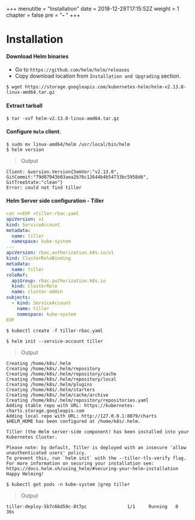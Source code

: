 +++
menutitle = "Installation"
date = 2018-12-29T17:15:52Z
weight = 1
chapter = false
pre = "<b>- </b>"
+++

# Installation

#### Download Helm binaries

- Go to `https://github.com/helm/helm/releases`
- Copy download location from `Installation and Upgrading` section.

```shell
$ wget https://storage.googleapis.com/kubernetes-helm/helm-v2.13.0-linux-amd64.tar.gz
```
####  Extract tarball

```shell
$ tar -xvf helm-v2.13.0-linux-amd64.tar.gz
```

####  Configure `Helm` client.

```shell
$ sudo mv linux-amd64/helm /usr/local/bin/helm
$ helm version
```

>Output

```
Client: &version.Version{SemVer:"v2.13.0", GitCommit:"79d07943b03aea2b76c12644b4b54733bc5958d6", GitTreeState:"clean"}
Error: could not find tiller
```

####  Helm Server side configuration - Tiller

```yaml
cat <<EOF >tiller-rbac.yaml
apiVersion: v1
kind: ServiceAccount
metadata:
  name: tiller
  namespace: kube-system
---
apiVersion: rbac.authorization.k8s.io/v1
kind: ClusterRoleBinding
metadata:
  name: tiller
roleRef:
  apiGroup: rbac.authorization.k8s.io
  kind: ClusterRole
  name: cluster-admin
subjects:
  - kind: ServiceAccount
    name: tiller
    namespace: kube-system
EOF
```
```shell
$ kubectl create -f tiller-rbac.yaml
```

```shell
$ helm init --service-account tiller
```

>Output

```
Creating /home/k8s/.helm
Creating /home/k8s/.helm/repository
Creating /home/k8s/.helm/repository/cache
Creating /home/k8s/.helm/repository/local
Creating /home/k8s/.helm/plugins
Creating /home/k8s/.helm/starters
Creating /home/k8s/.helm/cache/archive
Creating /home/k8s/.helm/repository/repositories.yaml
Adding stable repo with URL: https://kubernetes-charts.storage.googleapis.com
Adding local repo with URL: http://127.0.0.1:8879/charts
$HELM_HOME has been configured at /home/k8s/.helm.

Tiller (the Helm server-side component) has been installed into your Kubernetes Cluster.

Please note: by default, Tiller is deployed with an insecure 'allow unauthenticated users' policy.
To prevent this, run `helm init` with the --tiller-tls-verify flag.
For more information on securing your installation see: https://docs.helm.sh/using_helm/#securing-your-helm-installation
Happy Helming!
```

```shell
$ kubectl get pods -n kube-system |grep tiller
```

>Output

```
tiller-deploy-5b7c66d59c-8t7pc               1/1     Running   0          36s
```

